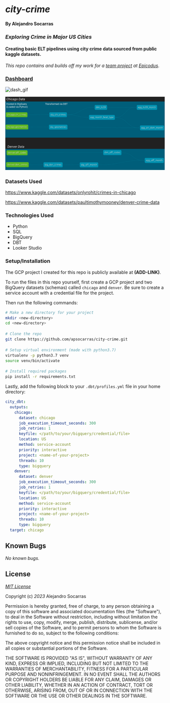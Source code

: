 # _city-crime_ 

#### By Alejandro Socarras

###  _Exploring Crime in Major US Cities_

#### Creating basic ELT pipelines using city crime data sourced from public kaggle datasets.

_This repo contains and builds off my work for a [team project](https://github.com/apsocarras/team-week2) at [Epicodus](https://www.epicodus.com/)_. 

  ### [Dashboard](https://datastudio.google.com/reporting/d14cea99-515b-40f4-a3da-bb06626ad1ad)


![dash_gif](./img/city_crime_dash2.gif)

![Chicago/Denver](img/v3_ERD.resized.png)

### Datasets Used

https://www.kaggle.com/datasets/onlyrohit/crimes-in-chicago

https://www.kaggle.com/datasets/paultimothymooney/denver-crime-data

### Technologies Used

* Python
* SQL
* BigQuery
* DBT
* Looker Studio

### Setup/Installation
The GCP project I created for this repo is publicly available at __(ADD-LINK)__. 

To run the files in this repo yourself, first create a GCP project and two BigQuery datasets (schemas) called `chicago` and `denver`. Be sure to create a service account with a credential file for the project. 

Then run the following commands: 

```bash
# Make a new directory for your project 
mkdir <new-directory>
cd <new-directory>

# Clone the repo  
git clone https://github.com/apsocarras/city-crime.git

# Setup virtual environment (made with python3.7)
virtualenv -p python3.7 venv 
source venv/bin/activate

# Install required packages 
pip install -r requirements.txt
```
Lastly, add the following block to your `.dbt/profiles.yml` file in your home directory: 
```yaml
city_dbt:
  outputs:
    chicago:
      dataset: chicago
      job_execution_timeout_seconds: 300
      job_retries: 1
      keyfile: </path/to/your/bigquery/credential/file>
      location: US
      method: service-account
      priority: interactive
      project: <name-of-your-project>
      threads: 10
      type: bigquery
    denver:
      dataset: denver
      job_execution_timeout_seconds: 300
      job_retries: 1
      keyfile: </path/to/your/bigquery/credential/file>
      location: US
      method: service-account
      priority: interactive
      project: <name-of-your-project>
      threads: 10
      type: bigquery
  target: chicago
```

## Known Bugs

_No known bugs._

## License

_[MIT License](https://opensource.org/licenses/MIT)_

Copyright (c) _2023_ Alejandro Socarras

Permission is hereby granted, free of charge, to any person obtaining a copy of this software and associated documentation files (the "Software"), to deal in the Software without restriction, including without limitation the rights to use, copy, modify, merge, publish, distribute, sublicense, and/or sell copies of the Software, and to permit persons to whom the Software is furnished to do so, subject to the following conditions:

The above copyright notice and this permission notice shall be included in all copies or substantial portions of the Software.

THE SOFTWARE IS PROVIDED "AS IS", WITHOUT WARRANTY OF ANY KIND, EXPRESS OR IMPLIED, INCLUDING BUT NOT LIMITED TO THE WARRANTIES OF MERCHANTABILITY, FITNESS FOR A PARTICULAR PURPOSE AND NONINFRINGEMENT. IN NO EVENT SHALL THE AUTHORS OR COPYRIGHT HOLDERS BE LIABLE FOR ANY CLAIM, DAMAGES OR OTHER LIABILITY, WHETHER IN AN ACTION OF CONTRACT, TORT OR OTHERWISE, ARISING FROM, OUT OF OR IN CONNECTION WITH THE SOFTWARE OR THE USE OR OTHER DEALINGS IN THE SOFTWARE.





